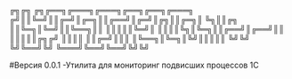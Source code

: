  ╔╗╔╗ ╔╗╔══╗╔═══╗╔═══╗╔══╗╔══╗╔═══╗
╔╝║║╚═╝║║╔═╝║╔═╗║║╔══╝║╔═╝║╔╗║║╔═╗║
╚╗║║╔╗ ║║╚═╗║╚═╝║║╚══╗║║  ║║║║║╚═╝║
 ║║║║╚╗║╚═╗║║╔══╝║╔══╝║║  ║║║║║╔╗╔╝
 ║║║║ ║║╔═╝║║║   ║╚══╗║╚═╗║╚╝║║║║║
 ╚╝╚╝ ╚╝╚══╝╚╝   ╚═══╝╚══╝╚══╝╚╝╚╝

#Версия 0.0.1
-Утилита для мониторинг подвисших процессов 1С
